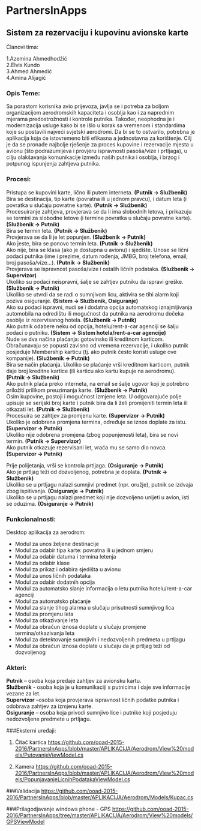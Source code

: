 # PartnersInApps
## Sistem za rezervaciju i kupovinu avionske karte
Članovi tima:

1.Azemina Ahmedhodžić  
2.Elvis Kundo  
3.Ahmed Ahmedić  
4.Amina Alijagić  

### Opis Teme:

Sa porastom korisnika avio prijevoza, javlja se i potreba za boljom organizacijom aerodromskih kapaciteta i osoblja kao i za naprednim mjerama predostrožnosti i kontrole putnika. Također, neophodna je i modernizacija usluge kako bi se išlo u korak sa vremenom i standardima koje su postavili najveći svjetski aerodromi. Da bi se to ostvarilo, potrebna je aplikacija koja će istovremeno biti efikasna a jednostavna za korištenje. 
Cilj je da se pronađe najbolje rješenje za proces kupovine i rezervacije mjesta u avionu (što podrazumijeva i provjeru ispravnosti pasoša/vize i prtljaga), u cilju olakšavanja komunikacije između naših putnika i osoblja, i brzog i potpunog ispunjenja zahtjeva putnika.

### Procesi:

 Pristupa se kupovini karte, lično ili putem interneta. **(Putnik -> Službenik)**  
 Bira se destinacija, tip karte (povratna ili u jednom pravcu), i datum leta (i povratka u slučaju povratne karte). 
**(Putnik -> Službenik)**  
 Procesuiranje zahtjeva, provjerava se da li ima slobodnih letova, i prikazuju se termini za slobodne letove (i termine povratka u  slučaju povratne karte). **(Službenik -> Putnik)**  
 Bira se termin leta. **(Putnik -> Službenik)**  
 Provjerava se da li je let popunjen.  **(Službenik -> Putnik)**  
 Ako jeste, bira se ponovo termin leta. **(Putnik -> Službenik)**  
 Ako nije, bira se klasa (ako je dostupna u avionu) i sjedište. Unose se lični podaci putnika (ime i prezime, datum rođenja, JMBG, broj telefona, email, broj pasoša/vize...). **(Putnik -> Službenik)**  
 Provjerava se ispravnost pasoša/vize i ostalih ličnih podataka. **(Službenik -> Supervizor)**  
 Ukoliko su podaci neispravni, šalje se zahtjev putniku da ispravi greške. **(Službenik -> Putnik)**  
 Ukoliko se utvrdi da se radi o sumnjivom licu, aktivira se tihi alarm koji poziva osiguranje. 
**(Sistem -> Službenik, Osiguranje)**  
 Ako su podaci ispravni, nudi se i dodatna opcija automatskog iznajmljivanja automobila na odredištu ili mogućnost da putnika na aerodromu dočeka osoblje iz rezervisanog hotela. **(Službenik -> Putnik)**  
 Ako putnik odabere neku od opcija, hotelu/rent-a-car agenciji se šalju podaci o putniku. **(Sistem -> Sistem hotela/rent-a-car agencije)**  
 Nude se dva načina plaćanja: gotovinsko ili kreditnom karticom. Obračunavaju se popusti zavisno od vremena rezervacije, i ukoliko putnik posjeduje Membership karticu (tj. ako putnik često koristi usluge ove kompanije). **(Službenik -> Putnik)**  
 Bira se način plaćanja. Ukoliko se plaćanje vrši kreditnom karticom, putnik daje broj kreditne kartice (ili karticu ako kartu kupuje na aerodromu). **(Putnik -> Službenik)**  
 Ako putnik plaća preko interneta, na email se šalje ugovor koji je potrebno priložiti prilikom preuzimanja karte. **(Službenik -> Putnik)**  
 Osim kupovine, postoji i mogućnost izmjene leta. U odgovarajuće polje upisuje se serijski broj karte i putnik bira da li želi promijeniti termin leta ili otkazati let. **(Putnik -> Službenik)**  
 Procesuira se zahtjev za promjenu karte. **(Supervizor -> Putnik)**  
 Ukoliko je odobrena promjena termina, određuje se iznos doplate za istu. **(Supervizor -> Putnik)**   
 Ukoliko nije odobrena promjena (zbog popunjenosti leta), bira se novi termin.  **(Putnik -> Supervizor)**  
 Ako putnik otkazuje rezervisani let, vraća mu se samo dio novca. **(Supervizor -> Putnik)**  

 Prije polijetanja, vrši se kontrola prtljaga. **(Osiguranje -> Putnik)**  
 Ako je prtljag teži od dozvoljenog, potrebna je doplata. **(Putnik -> Službenik)**  
 Ukoliko se u prtljagu nalazi sumnjivi predmet (npr. oružje), putnik se izdvaja zbog ispitivanja. **(Osiguranje -> Putnik)**  
 Ukoliko se u prtljagu nalazi predmet koji nije dozvoljeno unijeti u avion, isti se oduzima. **(Osiguranje -> Putnik)**  

### Funkcionalnosti:

Desktop aplikacija za aerodrom:
-	Modul za unos željene destinacije 
-	Modul za odabir tipa karte: povratna ili u jednom smjeru
-	Modul za odabir datuma i termina letenja
-	Modul za odabir klase
-	Modul za prikaz i odabira sjedišta u avionu
-	Modul za unos ličnih podataka
-	Modul za odabir dodatnih opcija
-	Modul za automatsko slanje informacija o letu putnika hotelu/rent-a-car agenciji
-	Modul za automatsko plaćanje
-	Modul za slanje tihog alarma u slučaju prisutnosti sumnjivog lica
-	Modul za promjenu leta 
-	Modul za otkazivanje leta
-	Modul za obračun iznosa doplate u slučaju promjene termina/otkazivanja leta 
-	Modul za detektovanje sumnjivih i nedozvoljenih predmeta u prtljagu
-	Modul za obračun iznosa doplate u slučaju da je prtljag teži od dozvoljenog

### Akteri:

 **Putnik** – osoba koja predaje zahtjev za avionsku kartu.  
 **Službenik** - osoba koja je u komunikaciji s putnicima i daje sve informacije vezane za let.  
 **Supervizor** –osoba koja provjerava ispravnost ličnih podatke putnika i odobrava zahtjev za izmjenu karte.  
 **Osiguranje** – osoba koja privodi sumnjivo lice i putnike koji posjeduju nedozvoljene predmete u prtljagu.  

###Eksterni uređaji:
1. Čitač kartica
https://github.com/ooad-2015-2016/PartnersInApps/blob/master/APLIKACIJA/Aerodrom/View%20models/PutovanjeViewModel.cs

2. Kamera
https://github.com/ooad-2015-2016/PartnersInApps/blob/master/APLIKACIJA/Aerodrom/View%20models/PopunjavanjeLicnihPodatakaViewModel.cs

###Validacija
https://github.com/ooad-2015-2016/PartnersInApps/blob/master/APLIKACIJA/Aerodrom/Models/Kupac.cs

###Prilagodjavanje windows phone - GPS
https://github.com/ooad-2015-2016/PartnersInApps/tree/master/APLIKACIJA/Aerodrom/View%20models/GPSViewModel
